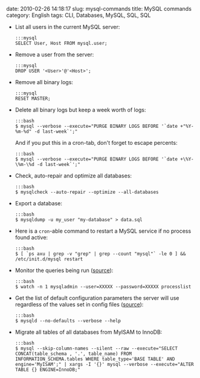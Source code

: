 date: 2010-02-26 14:18:17
slug: mysql-commands
title: MySQL commands
category: English
tags: CLI, Databases, MySQL, SQL, SQL

  * List all users in the current MySQL server:

        :::mysql
        SELECT User, Host FROM mysql.user;

  * Remove a user from the server:

        :::mysql
        DROP USER '<User>'@'<Host>';

  * Remove all binary logs:

        :::mysql
        RESET MASTER;

  * Delete all binary logs but keep a week worth of logs:

        :::bash
        $ mysql --verbose --execute="PURGE BINARY LOGS BEFORE '`date +"%Y-%m-%d" -d last-week`';"

    And if you put this in a cron-tab, don't forget to escape percents:

        :::bash
        $ mysql --verbose --execute="PURGE BINARY LOGS BEFORE '`date +\%Y-\%m-\%d -d last-week`';"

  * Check, auto-repair and optimize all databases:

        :::bash
        $ mysqlcheck --auto-repair --optimize --all-databases

  * Export a database:

        :::bash
        $ mysqldump -u my_user "my-database" > data.sql

  * Here is a `cron`-able command to restart a MySQL service if no process found active:

        :::bash
        $ [ `ps axu | grep -v "grep" | grep --count "mysql"` -le 0 ] && /etc/init.d/mysql restart

  * Monitor the queries being run ([source](http://blog.urfix.com/25-%E2%80%93-sick-linux-commands/)):

        :::bash
        $ watch -n 1 mysqladmin --user=XXXXX --password=XXXXX processlist

  * Get the list of default configuration parameters the server will use regardless of the values set in config files ([source](http://dev.mysql.com/doc/refman/5.1/en/server-system-variables.html)):

        :::bash
        $ mysqld --no-defaults --verbose --help

  * Migrate all tables of all databases from MyISAM to InnoDB:

        :::bash
        $ mysql --skip-column-names --silent --raw --execute="SELECT CONCAT(table_schema , '.', table_name) FROM INFORMATION_SCHEMA.tables WHERE table_type='BASE TABLE' AND engine='MyISAM';" | xargs -I '{}' mysql --verbose --execute="ALTER TABLE {} ENGINE=InnoDB;"

